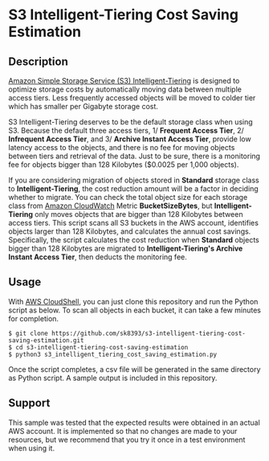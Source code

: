 # S3 Intelligent-Tiering Cost Saving Estimation

## Description
[Amazon Simple Storage Service (S3) Intelligent-Tiering](https://aws.amazon.com/s3/storage-classes/intelligent-tiering/) is designed to optimize storage costs by automatically moving data between multiple access tiers.  Less frequently accessed objects will be moved to colder tier which has smaller per Gigabyte storage cost.

S3 Intelligent-Tiering deserves to be the default storage class when using S3.  Because the default three access tiers, 1/ **Frequent Access Tier**, 2/ **Infrequent Access Tier**, and 3/ **Archive Instant Access Tier**, provide low latency access to the objects, and there is no fee for moving objects between tiers and retrieval of the data.  Just to be sure, there is a monitoring fee for objects bigger than 128 Kilobytes ($0.0025 per 1,000 objects).

If you are considering migration of objects stored in **Standard** storage class to **Intelligent-Tiering**, the cost reduction amount will be a factor in deciding whether to migrate.  You can check the total object size for each storage class from [Amazon CloudWatch](https://aws.amazon.com/cloudwatch/) Metric **BucketSizeBytes**, but **Intelligent-Tiering** only moves objects that are bigger than 128 Kilobytes between access tiers.  This script scans all S3 buckets in the AWS account, identifies objects larger than 128 Kilobytes, and calculates the annual cost savings.  Specifically, the script calculates the cost reduction when **Standard** objects bigger than 128 Kilobytes are migrated to **Intelligent-Tiering's Archive Instant Access Tier**, then deducts the monitoring fee.

## Usage
With [AWS CloudShell](https://aws.amazon.com/cloudshell/), you can just clone this repository and run the Python script as below.  To scan all objects in each bucket, it can take a few minutes for completion.

```
$ git clone https://github.com/sk8393/s3-intelligent-tiering-cost-saving-estimation.git
$ cd s3-intelligent-tiering-cost-saving-estimation
$ python3 s3_intelligent_tiering_cost_saving_estimation.py
```

Once the script completes, a csv file will be generated in the same directory as Python script.  A sample output is included in this repository.

## Support
This sample was tested that the expected results were obtained in an actual AWS account.  It is implemented so that no changes are made to your resources, but we recommend that you try it once in a test environment when using it.
